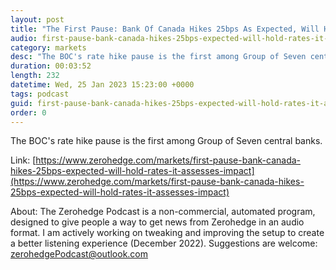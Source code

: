 ```yaml
---
layout: post
title: "The First Pause: Bank Of Canada Hikes 25bps As Expected, Will Hold Rates As It &quot;Assesses Impact&quot;"
audio: first-pause-bank-canada-hikes-25bps-expected-will-hold-rates-it-assesses-impact-0
category: markets
desc: "The BOC's rate hike pause is the first among Group of Seven central banks."
duration: 00:03:52
length: 232
datetime: Wed, 25 Jan 2023 15:23:00 +0000
tags: podcast
guid: first-pause-bank-canada-hikes-25bps-expected-will-hold-rates-it-assesses-impact-0
order: 0
---
```

The BOC's rate hike pause is the first among Group of Seven central banks.

Link: [https://www.zerohedge.com/markets/first-pause-bank-canada-hikes-25bps-expected-will-hold-rates-it-assesses-impact](https://www.zerohedge.com/markets/first-pause-bank-canada-hikes-25bps-expected-will-hold-rates-it-assesses-impact)

About: The Zerohedge Podcast is a non-commercial, automated program, designed to give people a way to get news from Zerohedge in an audio format.  I am actively working on tweaking and improving the setup to create a better listening experience (December 2022).  Suggestions are welcome: [zerohedgePodcast@outlook.com](mailto:zerohedgePodcast@outlook.com)